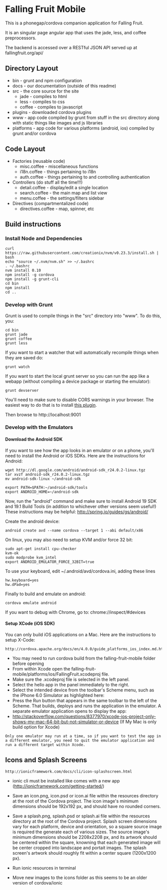 Falling Fruit Mobile
====================

This is a phonegap/cordova companion application for Falling Fruit.

It is an singular page angular app that uses the jade, less, and coffee preprocessors.

The backend is accessed over a RESTful JSON API served up at fallingfruit.org/api/

## Directory Layout

  * bin - grunt and npm configuration
  * docs - our documentation (outside of this readme)
  * src - the core source for the site
    * jade - compiles to html
    * less - compiles to css
    * coffee - compiles to javascript
  * plugins - downloaded cordova plugins
  * www - app code compiled by grunt from stuff in the src directory along with static things like images and js libraries
  * platforms - app code for various platforms (android, ios) compiled by grunt and/or cordova

## Code Layout

  * Factories (reusable code)
    * misc.coffee - miscellaneous functions
    * i18n.coffee - things pertaining to i18n
    * auth.coffee - things pertaining to and controlling authentication
  * Controllers (do stuff all the time!!!)
    * detail.coffee - display/edit a single location
    * search.coffee - the main map and list view
    * menu.coffee - the settings/filters sidebar
  * Directives (compartmentalized code)
    * directives.coffee - map, spinner, etc

## Build instructions

### Install Node and Dependencies

```
curl https://raw.githubusercontent.com/creationix/nvm/v0.23.3/install.sh | bash
echo "source ~/.nvm/nvm.sh" >> ~/.bashrc
. ~/.bashrc
nvm install 0.10
npm install -g cordova
npm install -g grunt-cli
cd bin
npm install
cd ..
```

### Develop with Grunt

Grunt is used to compile things in the "src" directory into "www". To do this, you:

```
cd bin
grunt jade
grunt coffee
grunt less
```

If you want to start a watcher that will automatically recompile things when they are saved do:

```
grunt watch
```

If you want to start the local grunt server so you can run the app like a webapp (without compiling a device package or starting the emulator):

```
grunt devserver
```

You'll need to make sure to disable CORS warnings in your browser. The easiest way to do that is to install [this plugin](https://chrome.google.com/webstore/detail/allow-control-allow-origi/nlfbmbojpeacfghkpbjhddihlkkiljbi/related?hl=en).

Then browse to http://localhost:9001

### Develop with the Emulators

#### Download the Android SDK

If you want to see how the app looks in an emulator or on a phone, you'll need to install the Android or iOS SDKs. Here are the instructions for Android:

```
wget http://dl.google.com/android/android-sdk_r24.0.2-linux.tgz
tar xvzf android-sdk_r24.0.2-linux.tgz
mv android-sdk-linux ~/android-sdk

export PATH=$PATH:~/android-sdk/tools
export ANDROID_HOME=~/android-sdk
```

Now, run the "android" command and make sure to install Android 19 SDK and 19.1 Build Tools (in addition to whichever other versions seem useful!)
These instructions may be helpful: http://spring.io/guides/gs/android/

Create the android device:

```
android create avd --name cordova --target 1 --abi default/x86
```

On linux, you may also need to setup KVM and/or force 32 bit:

```
sudo apt-get install cpu-checker
kvm-ok
sudo modprobe kvm_intel
export ANDROID_EMULATOR_FORCE_32BIT=true
```

To use your keyboard, edit ~/.android/avd/cordova.ini, adding these lines

```
hw.keyboard=yes
hw.dPad=yes
```

Finally to build and emulate on android:

```
cordova emulate android
```

If you want to debug with Chrome, go to: chrome://inspect/#devices

#### Setup XCode (iOS SDK)

You can only build iOS applications on a Mac. Here are the instructions to setup X-Code:

	http://cordova.apache.org/docs/en/4.0.0/guide_platforms_ios_index.md.html

- You may need to run cordova build from the falling-fruit-mobile folder before opening
- From within Xcode open the falling-fruit-mobile/platforms/ios/FallingFruit.xcodeproj file.
- Make sure the .xcodeproj file is selected in the left panel.
- Select the hello app in the panel immediately to the right.
- Select the intended device from the toolbar's Scheme menu, such as the iPhone 6.0 Simulator as highlighted here:
- Press the Run button that appears in the same toolbar to the left of the Scheme. That builds, deploys and runs the application in the emulator. A separate emulator application opens to display the app:
- http://stackoverflow.com/questions/8377970/xcode-ios-project-only-shows-my-mac-64-bit-but-not-simulator-or-device (If My Mac is only build option for Xcode)

```
Only one emulator may run at a time, so if you want to test the app in a different emulator, you need to quit the emulator application and run a different target within Xcode.
```

## Icons and Splash Screens
	http://ionicframework.com/docs/cli/icon-splashscreen.html

- ionic cli must be installed like comes with a new app (http://ionicframework.com/getting-started/)

- Save an icon.png, icon.psd or icon.ai file within the resources directory at the root of the Cordova project. The icon image's minimum dimensions should be 192x192 px, and should have no rounded corners.
- Save a splash.png, splash.psd or splash.ai file within the resources directory at the root of the Cordova project. Splash screen dimensions vary for each platform, device and orientation, so a square source image is required the generate each of various sizes. The source image's minimum dimensions should be 2208x2208 px, and its artwork should be centered within the square, knowning that each generated image will be center cropped into landscape and portait images. The splash screen's artwork should roughly fit within a center square (1200x1200 px).
- Run ionic resources in terminal
- Move new images to the icons folder as this seems to be an older version of cordova/ionic
